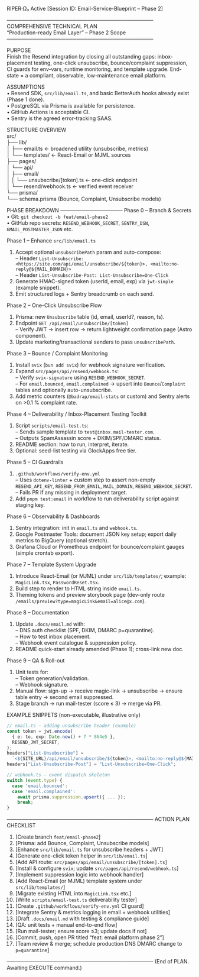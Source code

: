 RIPER·Ω₃ Active [Session ID: Email-Service-Blueprint – Phase 2]

────────────────────────────────────────
COMPREHENSIVE TECHNICAL PLAN  
“Production-ready Email Layer” – Phase 2 Scope
────────────────────────────────────────

PURPOSE  
Finish the Resend integration by closing all outstanding gaps: inbox-placement testing, one-click unsubscribe, bounce/complaint suppression, CI guards for env-vars, runtime monitoring, and template upgrade. End-state = a compliant, observable, low-maintenance email platform.

ASSUMPTIONS  
• Resend SDK, `src/lib/email.ts`, and basic BetterAuth hooks already exist (Phase 1 done).  
• PostgreSQL via Prisma is available for persistence.  
• GitHub Actions is acceptable CI.  
• Sentry is the agreed error-tracking SAAS.

STRUCTURE OVERVIEW  
src/  
├── lib/  
│ ├── email.ts ← broadened utility (unsubscribe, metrics)  
│ └── templates/ ← React-Email or MJML sources  
├── pages/  
│ └── api/  
│ ├── email/  
│ │ └── unsubscribe/[token].ts ← one-click endpoint  
│ └── resend/webhook.ts ← verified event receiver  
└── prisma/  
 └── schema.prisma (Bounce, Complaint, Unsubscribe models)

PHASE BREAKDOWN
─────────────────
Phase 0 – Branch & Secrets  
• Git: `git checkout -b feat/email-phase2`  
• GitHub repo secrets: `RESEND_WEBHOOK_SECRET`, `SENTRY_DSN`, `GMAIL_POSTMASTER_JSON` etc.

Phase 1 – Enhance `src/lib/email.ts`

1. Accept optional `unsubscribePath` param and auto-compose:  
   – Header `List-Unsubscribe: <https://site.com/api/email/unsubscribe/${token}>, <mailto:no-reply@${MAIL_DOMAIN}>`  
   – Header `List-Unsubscribe-Post: List-Unsubscribe=One-Click`
2. Generate HMAC-signed token (userId, email, exp) via `jwt-simple` (example snippet).
3. Emit structured logs + Sentry breadcrumb on each send.

Phase 2 – One-Click Unsubscribe Flow

1. Prisma: new `Unsubscribe` table (id, email, userId?, reason, ts).
2. Endpoint `GET /api/email/unsubscribe/[token]`  
   – Verify JWT → insert row → return lightweight confirmation page (Astro component).
3. Update marketing/transactional senders to pass `unsubscribePath`.

Phase 3 – Bounce / Complaint Monitoring

1. Install `svix` (`bun add svix`) for webhook signature verification.
2. Expand `src/pages/api/resend/webhook.ts`:  
   – Verify `svix-signature` using `RESEND_WEBHOOK_SECRET`.  
   – For `email.bounced`, `email.complained` → upsert into `Bounce`/`Complaint` tables and optionally auto-unsubscribe.
3. Add metric counters (`@badrap/email-stats` or custom) and Sentry alerts on >0.1 % complaint rate.

Phase 4 – Deliverability / Inbox-Placement Testing Toolkit

1. Script `scripts/email-test.ts`:  
   – Sends sample template to `test@inbox.mail-tester.com`.  
   – Outputs SpamAssassin score + DKIM/SPF/DMARC status.
2. README section: how to run, interpret, iterate.
3. Optional: seed-list testing via GlockApps free tier.

Phase 5 – CI Guardrails

1. `.github/workflows/verify-env.yml`  
   – Uses `dotenv-linter` + custom step to assert non-empty `RESEND_API_KEY`, `RESEND_FROM_EMAIL`, `MAIL_DOMAIN`, `RESEND_WEBHOOK_SECRET`.  
   – Fails PR if any missing in deployment target.
2. Add `pnpm test:email` in workflow to run deliverability script against staging key.

Phase 6 – Observability & Dashboards

1. Sentry integration: init in `email.ts` and `webhook.ts`.
2. Google Postmaster Tools: document JSON key setup; export daily metrics to BigQuery (optional stretch).
3. Grafana Cloud or Prometheus endpoint for bounce/complaint gauges (simple crontab export).

Phase 7 – Template System Upgrade

1. Introduce React-Email (or MJML) under `src/lib/templates/`; example: `MagicLink.tsx`, `PasswordReset.tsx`.
2. Build step to render to HTML string inside `email.ts`.
3. Theming tokens and preview storybook page (dev-only route `/emails/preview?type=magicLink&email=alice@x.com`).

Phase 8 – Documentation

1. Update `.docs/email.md` with:  
   – DNS auth checklist (SPF, DKIM, DMARC p=quarantine).  
   – How to test inbox placement.  
   – Webhook event catalogue & suppression policy.
2. README quick-start already amended (Phase 1); cross-link new doc.

Phase 9 – QA & Roll-out

1. Unit tests for:  
   – Token generation/validation.  
   – Webhook signature.
2. Manual flow: sign-up → receive magic-link → unsubscribe → ensure table entry → second email suppressed.
3. Stage branch → run mail-tester (score ≤ 3) → merge via PR.

EXAMPLE SNIPPETS (non-executable, illustrative only)

```ts
// email.ts – adding unsubscribe header (example)
const token = jwt.encode(
  { e: to, exp: Date.now() + 7 * 864e5 },
  RESEND_JWT_SECRET,
);
headers["List-Unsubscribe"] =
  `<${SITE_URL}/api/email/unsubscribe/${token}>, <mailto:no-reply@${MAIL_DOMAIN}>`;
headers["List-Unsubscribe-Post"] = "List-Unsubscribe=One-Click";
```

```ts
// webhook.ts – event dispatch skeleton
switch (event.type) {
  case 'email.bounced':
  case 'email.complained':
    await prisma.suppression.upsert({ ... });
    break;
}
```

────────────────────────────────────────
ACTION PLAN CHECKLIST

1. [Create branch `feat/email-phase2`]
2. [Prisma: add Bounce, Complaint, Unsubscribe models]
3. [Enhance `src/lib/email.ts` for unsubscribe headers + JWT]
4. [Generate one-click token helper in `src/lib/email.ts`]
5. [Add API route: `src/pages/api/email/unsubscribe/[token].ts`]
6. [Install & configure `svix`; update `src/pages/api/resend/webhook.ts`]
7. [Implement suppression logic into webhook handler]
8. [Add React-Email (or MJML) template system under `src/lib/templates/`]
9. [Migrate existing HTML into `MagicLink.tsx` etc.]
10. [Write `scripts/email-test.ts` deliverability tester]
11. [Create `.github/workflows/verify-env.yml` CI guard]
12. [Integrate Sentry & metrics logging in email + webhook utilities]
13. [Draft `.docs/email.md` with testing & compliance guide]
14. [QA: unit tests + manual end-to-end flow]
15. [Run mail-tester; ensure score ≤3; update docs if not]
16. [Commit, push, open PR titled “feat: email platform phase 2”]
17. [Team review & merge; schedule production DNS DMARC change to `p=quarantine`]

────────────────────────────────────────
(End of PLAN. Awaiting EXECUTE command.)
